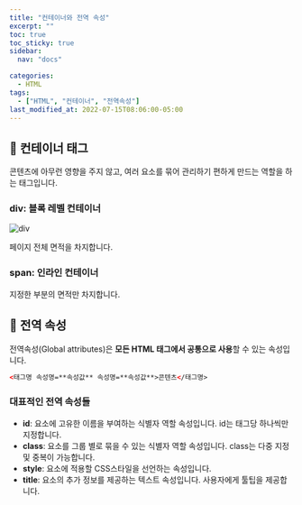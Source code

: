 ```yaml
---
title: "컨테이너와 전역 속성"
excerpt: ""
toc: true
toc_sticky: true
sidebar:
  nav: "docs"

categories:
  - HTML
tags:
  - ["HTML", "컨테이너", "전역속성"]
last_modified_at: 2022-07-15T08:06:00-05:00
---
```


## 📄 컨테이너 태그

콘텐츠에 아무런 영향을 주지 않고, 여러 요소를 묶어 관리하기 편하게 만드는 역할을 하는 태그입니다.

### div: 블록 레벨 컨테이너

![div](https://user-images.githubusercontent.com/56298540/179185892-8113f5da-5429-4734-854b-f1ae0039f47a.png)

페이지 전체 면적을 차지합니다.

### span: 인라인 컨테이너

지정한 부분의 면적만 차지합니다.

## 📄 전역 속성

전역속성(Global attributes)은 **모든 HTML 태그에서 공통으로 사용**할 수 있는 속성입니다.

```html
<태그명 속성명=**속성값** 속성명=**속성값**>콘텐츠</태그명>
```

### 대표적인 전역 속성들

- **id**: 요소에 고유한 이름을 부여하는 식별자 역할 속성입니다. id는 태그당 하나씩만 지정합니다.
- **class**: 요소를 그룹 별로 묶을 수 있는 식별자 역할 속성입니다. class는 다중 지정 및 중복이 가능합니다.
- **style**: 요소에 적용할 CSS스타일을 선언하는 속성입니다.
- **title**: 요소의 추가 정보를 제공하는 텍스트 속성입니다. 사용자에게 툴팁을 제공합니다.

